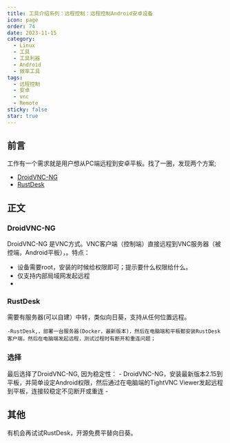 ```yaml
---
title: 工具介绍系列：远程控制：远程控制Android安卓设备
icon: page
order: 74
date: 2023-11-15
category:
  - Linux
  - 工具
  - 工具利器
  - Android
  - 效率工具
tags:
  - 远程控制
  - 安卓
  - vnc
  - Remote
sticky: false
star: true
---
```




## 前言

工作有一个需求就是用户想从PC端远程到安卓平板。找了一圈，发现两个方案;

- [DroidVNC-NG]([https://github.com/bk138/droidVNC-NG](https://github.com/bk138/droidVNC-NG))
- [RustDesk ]([https://github.com/rustdesk/rustdesk](https://github.com/rustdesk/rustdesk))


## 正文



### DroidVNC-NG

DroidVNC-NG 是VNC方式。VNC客户端（控制端）直接远程到VNC服务器（被控端，Android平板），。特点：

- 设备需要root，安装的时候给权限即可；提示要什么权限给什么。
- 仅支持内部局域网发起远程
- 
### RustDesk

需要有服务器(可以自建）中转，类似向日葵，支持从任何位置远程。

    -RustDesk,，部署一台服务器(Docker，最新版本)，然后在电脑端和平板都安装RustDesk客户端，然后在电脑端发起远程，测试过程时有断开和重连问题；


### 选择

最后选择了DroidVNC-NG, 因为稳定性：
    - DroidVNC-NG，安装最新版本2.15到平板，并简单设定Android权限，然后通过在电脑端的TightVNC Viewer发起远程到平板，连接较稳定不见断开或重连
    - 
## 其他

有机会再试试RustDesk，开源免费平替向日葵。
